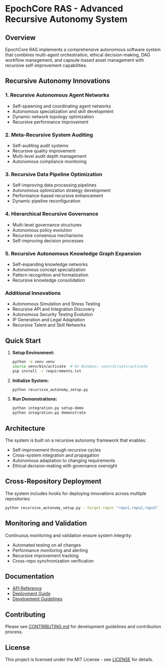 # EpochCore RAS - Advanced Recursive Autonomy System

## Overview
EpochCore RAS implements a comprehensive autonomous software system that combines multi-agent orchestration, ethical decision-making, DAG workflow management, and capsule-based asset management with recursive self-improvement capabilities.

## Recursive Autonomy Innovations

### 1. Recursive Autonomous Agent Networks
- Self-spawning and coordinating agent networks
- Autonomous specialization and skill development
- Dynamic network topology optimization
- Recursive performance improvement

### 2. Meta-Recursive System Auditing
- Self-auditing audit systems
- Recursive quality improvement
- Multi-level audit depth management
- Autonomous compliance monitoring

### 3. Recursive Data Pipeline Optimization
- Self-improving data processing pipelines
- Autonomous optimization strategy development
- Performance-based recursive enhancement
- Dynamic pipeline reconfiguration

### 4. Hierarchical Recursive Governance
- Multi-level governance structures
- Autonomous policy evolution
- Recursive consensus mechanisms
- Self-improving decision processes

### 5. Recursive Autonomous Knowledge Graph Expansion
- Self-expanding knowledge networks
- Autonomous concept specialization
- Pattern recognition and formalization
- Recursive knowledge consolidation

### Additional Innovations
- Autonomous Simulation and Stress Testing
- Recursive API and Integration Discovery
- Autonomous Security Testing Evolution
- IP Generation and Legal Adaptation
- Recursive Talent and Skill Networks

## Quick Start

1. **Setup Environment:**
   ```bash
   python -m venv venv
   source venv/bin/activate  # On Windows: venv\Scripts\activate
   pip install -r requirements.txt
   ```

2. **Initialize System:**
   ```bash
   python recursive_autonomy_setup.py
   ```

3. **Run Demonstrations:**
   ```bash
   python integration.py setup-demo
   python integration.py demonstrate
   ```

## Architecture

The system is built on a recursive autonomy framework that enables:
- Self-improvement through recursive cycles
- Cross-system integration and propagation
- Autonomous adaptation to changing requirements
- Ethical decision-making with governance oversight

## Cross-Repository Deployment

The system includes hooks for deploying innovations across multiple repositories:

```bash
python recursive_autonomy_setup.py --target-repos "repo1,repo2,repo3"
```

## Monitoring and Validation

Continuous monitoring and validation ensure system integrity:
- Automated testing on all changes
- Performance monitoring and alerting  
- Recursive improvement tracking
- Cross-repo synchronization verification

## Documentation
- [API Reference](docs/API_REFERENCE.md)
- [Deployment Guide](docs/DEPLOYMENT_GUIDE.md)
- [Development Guidelines](docs/DEVELOPMENT.md)

## Contributing
Please see [CONTRIBUTING.md](CONTRIBUTING.md) for development guidelines and contribution process.

## License
This project is licensed under the MIT License - see [LICENSE](LICENSE) for details.
